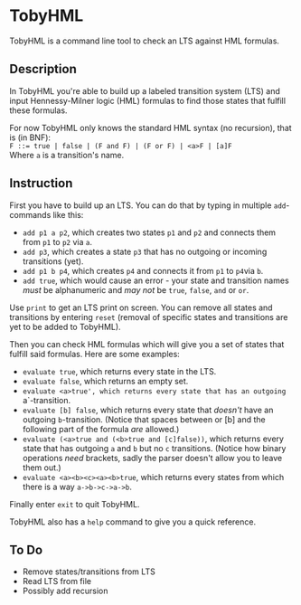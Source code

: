 # TobyHML
TobyHML is a command line tool to check an LTS against HML formulas.

## Description
In TobyHML you're able to build up a labeled transition system (LTS) and input Hennessy-Milner logic (HML) formulas to find those states that fulfill these formulas.

For now TobyHML only knows the standard HML syntax (no recursion), that is (in BNF):<br>
`F ::= true | false | (F and F) | (F or F) | <a>F | [a]F`<br>
Where `a` is a transition's name.

## Instruction
First you have to build up an LTS. You can do that by typing in multiple `add`-commands like this:
- `add p1 a p2`, which creates two states `p1` and `p2` and connects them from `p1` to `p2` via `a`.
- `add p3`, which creates a state `p3` that has no outgoing or incoming transitions (yet).
- `add p1 b p4`, which creates `p4` and connects it from `p1` to `p4`via `b`.
- `add true`, which would cause an error - your state and transition names *must* be alphanumeric and *may not* be `true`, `false`, `and` or `or`.

Use `print` to get an LTS print on screen. You can remove all states and transitions by entering `reset` (removal of specific states and transitions are yet to be added to TobyHML).

Then you can check HML formulas which will give you a set of states that fulfill said formulas. Here are some examples:
- `evaluate true`, which returns every state in the LTS.
- `evaluate false`, which returns an empty set.
- `evaluate <a>true', which returns every state that has an outgoing `a`-transition.
- `evaluate [b] false`, which returns every state that *doesn't* have an outgoing `b`-transition. (Notice that spaces between <a> or [b] and the following part of the formula *are* allowed.)
- `evaluate (<a>true and (<b>true and [c]false))`, which returns every state that has outgoing `a` and `b` but no `c` transitions. (Notice how binary operations *need* brackets, sadly the parser doesn't allow you to leave them out.)
- `evaluate <a><b><c><a><b>true`, which returns every states from which there is a way `a->b->c->a->b`.

Finally enter `exit` to quit TobyHML.

TobyHML also has a `help` command to give you a quick reference.

## To Do
- Remove states/transitions from LTS
- Read LTS from file
- Possibly add recursion
